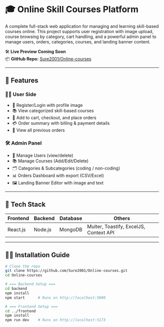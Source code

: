 
# 🎓 Online Skill Courses Platform

A complete full-stack web application for managing and learning skill-based courses online. This project supports user registration with image upload, course browsing by category, cart handling, and a powerful admin panel to manage users, orders, categories, courses, and landing banner content.

🛠️ **Live Preview Coming Soon**  
📦 **GitHub Repo:** [Sure2001/Online-courses](https://github.com/Sure2001/Online-courses)

---

## 🌟 Features

### 👨‍🎓 User Side
- 🔐 Register/Login with profile image
- 📚 View categorized skill-based courses
- 🛒 Add to cart, checkout, and place orders
- 💳 Order summary with billing & payment details
- 📜 View all previous orders

### 🛠️ Admin Panel
- 👤 Manage Users (view/delete)
- 📚 Manage Courses (Add/Edit/Delete)
- 🗂️ Categories & Subcategories (coding / non-coding)
- 📊 Orders Dashboard with export (CSV/Excel)
- 🖼️ Landing Banner Editor with image and text

---

## 🚀 Tech Stack

| Frontend | Backend | Database | Others |
|----------|---------|----------|--------|
| React.js | Node.js | MongoDB  | Multer, Toastify, ExcelJS, Context API |

---

## 🧑‍💻 Installation Guide

```bash
# Clone the repo
git clone https://github.com/Sure2001/Online-courses.git
cd Online-courses

# === Backend Setup ===
cd backend
npm install
npm start      # Runs on http://localhost:5000

# === Frontend Setup ===
cd ../frontend
npm install
npm run dev    # Runs on http://localhost:5173
 
